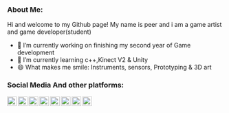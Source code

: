 ### About Me: 
Hi and welcome to my Github page!
My name is peer and i am a game artist and game developer(student)

- 🔭 I’m currently working on finishing my second year of Game development
- 🌱 I’m currently learning c++,Kinect V2 & Unity
- 😄 What makes me smile: Instruments, sensors, Prototyping & 3D art

### Social Media And other platforms:
[<img align="left" alt="PeerLomans" width="22px" src="https://upload.wikimedia.org/wikipedia/commons/3/31/Blogger.svg" />][website]
[<img align="left" alt="PeerLomans | YouTube" width="22px" src="https://upload.wikimedia.org/wikipedia/commons/f/fc/YouTube_play_button_square_%282013-2017%29.svg" />][youtube]
[<img align="left" alt="PeerLomans | Twitter" width="22px" src="https://upload.wikimedia.org/wikipedia/commons/4/4f/Twitter-logo.svg" />][twitter]
[<img align="left" alt="PeerLomans | LinkedIn" width="22px" src="https://upload.wikimedia.org/wikipedia/commons/e/e9/Linkedin_icon.svg" />][linkedin]
[<img align="left" alt="PeerLomans | Instagram" width="22px" src="https://upload.wikimedia.org/wikipedia/commons/e/e7/Instagram_logo_2016.svg" />][instagram]
[<img align="left" alt="PeerLomans | Behance" width="22px" src="https://cdn.worldvectorlogo.com/logos/behance-1.svg" />][Behance]

[<img align="left" alt="PeerLomans | Soundcloud" width="22px" src="https://upload.wikimedia.org/wikipedia/commons/0/06/Cib-soundcloud_%28CoreUI_Icons_v1.0.0%29.svg" />][Soundcloud]
[<img align="left" alt="PeerLomans | Itchio" width="22px" src="https://static.itch.io/images/itchio-textless-black.svg" />][Itchio]


[website]: https://peersplayfullworld.blogspot.com/
[twitter]: https://twitter.com/PeerLomans
[youtube]: https://www.youtube.com/channel/UCfxUVdVpsSGFSJkeXcnGSxg
[instagram]: https://www.instagram.com/justreallypear/
[linkedin]: https://www.linkedin.com/in/peer-lomans-92953a205/
[Soundcloud]: https://soundcloud.com/peer-lomans/
[Behance]: https://www.behance.net/PeerLomans/
[Itchio]: https://appelkoeken.itch.io/
<!--
**peeriscool/peeriscool** is a ✨ _special_ ✨ repository because its `README.md` (this file) appears on your GitHub profile.

Here are some ideas to get you started:

- 🔭 I’m currently working on...
- 🌱 I’m currently learning ...
- 👯 I’m looking to collaborate on ...
- 🤔 I’m looking for help with ...
- 💬 Ask me about ...
- 📫 How to reach me: ...
- 😄 Pronouns: ...
- ⚡ Fun fact: ...
-->
